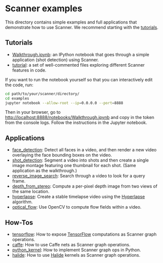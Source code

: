 # Scanner examples

This directory contains simple examples and full applications that 
demonstrate how to use Scanner. We recommend starting with the
[tutorials](https://github.com/scanner-research/scanner/blob/master/examples/tutorial).

## Tutorials
* [Walkthrough.ipynb](https://github.com/scanner-research/scanner/blob/master/examples/Walkthrough.ipynb): an IPython notebook that goes through a simple application (shot detection) using Scanner.
* [tutorial](https://github.com/scanner-research/scanner/blob/master/examples/tutorial): a set of well-commented files exploring different Scanner features in code.

If you want to run the notebook yourself so that you can interactively edit the
code, run:

```bash
cd path/to/your/scanner/directory/
cd examples
jupyter notebook --allow-root --ip=0.0.0.0 --port=8888
```

Then in your browser, go to [http://localhost:8888/notebooks/Walkthrough.ipynb](http://localhost:8888/notebooks/Walkthrough.ipynb) and copy in the token from the console logs. Follow the instructions in the Jupyter notebook.

## Applications

* [face_detection](https://github.com/scanner-research/scanner/blob/master/examples/apps/face_detection): Detect all faces in a video, and then render a new video overlaying the face bounding boxes on the video.  
* [shot_detection](https://github.com/scanner-research/scanner/blob/master/examples/apps/shot_detection): Segment a video into shots and then create a single image montage featuring one thumbnail for each shot. (Same application as the walkthrough.)
* [reverse_image_search](https://github.com/scanner-research/scanner/blob/master/examples/apps/reverse_image_search): Search through a video to look for a query frame.
* [depth_from_stereo](https://github.com/scanner-research/scanner/blob/master/examples/apps/depth_from_stereo): Compute a per-pixel depth image from two views of the same location.
* [hyperlapse](https://github.com/scanner-research/scanner/blob/master/examples/apps/hyperlapse): Create a stable timelapse video using the [Hyperlapse](https://www.microsoft.com/en-us/research/publication/real-time-hyperlapse-creation-via-optimal-frame-selection/) algorithm.
* [optical_flow](https://github.com/scanner-research/scanner/blob/master/examples/apps/optical_flow): Use OpenCV to compute flow fields within a video.

## How-Tos
* [tensorflow](https://github.com/scanner-research/scanner/blob/master/examples/how-tos/tensorflow): How to expose [TensorFlow](https://www.tensorflow.org/) computations as Scanner graph operations.
* [caffe](https://github.com/scanner-research/scanner/blob/master/examples/how-tos/caffe): How to use Caffe nets as Scanner graph operations.
* [python_kernel](https://github.com/scanner-research/scanner/blob/master/examples/how-tos/python_kernel): How to implement Scanner graph ops in Python. 
* [halide](https://github.com/scanner-research/scanner/blob/master/examples/how-tos/halide): How to use [Halide](http://halide-lang.org/) kernels as Scanner graph operations.
